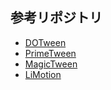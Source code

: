 



## 参考リポジトリ

- [DOTween](https://github.com/Demigiant/dotween/tree/develop)
- [PrimeTween](https://github.com/KyryloKuzyk/PrimeTween)
- [MagicTween](https://github.com/annulusgames/MagicTween)
- [LiMotion](https://github.com/AnnulusGames/LitMotion)